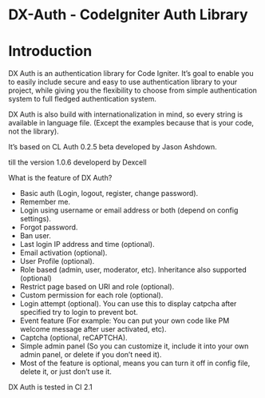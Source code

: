 DX-Auth - CodeIgniter Auth Library
=======


Introduction
===

DX Auth is an authentication library for Code Igniter. It’s goal to enable you to easily include secure and easy to use authentication library to your project, while giving you the flexibility to choose from simple authentication system to full fledged authentication system.

DX Auth is also build with internationalization in mind, so every string is available in language file. (Except the examples because that is your code, not the library).

It’s based on CL Auth 0.2.5 beta developed by Jason Ashdown.

till the version 1.0.6 developerd by Dexcell

What is the feature of DX Auth?

  * Basic auth (Login, logout, register, change password).
  * Remember me.
  * Login using username or email address or both (depend on config settings).
  * Forgot password.
  * Ban user.
  * Last login IP address and time (optional).
  * Email activation (optional).
  * User Profile (optional).
  * Role based (admin, user, moderator, etc). Inheritance also supported (optional)
  * Restrict page based on URI and role (optional).
  * Custom permission for each role (optional).
  * Login attempt (optional). You can use this to display catpcha after specified try to login to prevent bot.
  * Event feature (For example: You can put your own code like PM welcome message after user activated, etc).
  * Captcha (optional, reCAPTCHA).
  * Simple admin panel (So you can customize it, include it into your own admin panel, or delete if you don’t need it).
  * Most of the feature is optional, means you can turn it off in config file, delete it, or just don’t use it.

DX Auth is tested in CI 2.1